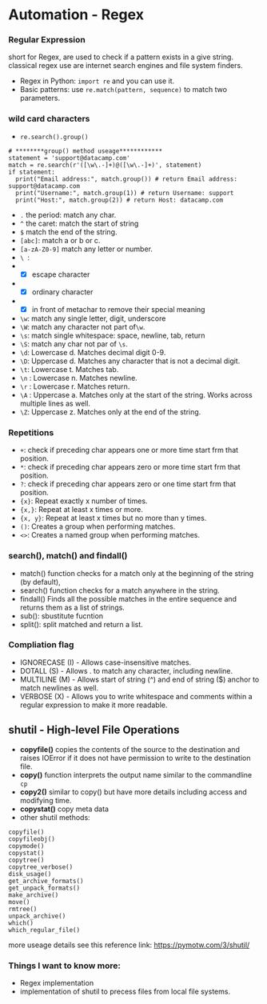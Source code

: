 # Automation - Regex


### Regular Expression
short for Regex, are used to check if a pattern exists in a give string. 
classical regex use are internet search engines and file system finders.

- Regex in Python: ```import re``` and you can use it.
- Basic patterns: use ```re.match(pattern, sequence)``` to match two parameters.

### wild card characters

- ```re.search().group()```
```angular2html
# ********group() method useage************
statement = 'support@datacamp.com'
match = re.search(r'([\w\.-]+)@([\w\.-]+)', statement)
if statement:
  print("Email address:", match.group()) # return Email address: support@datacamp.com
  print("Username:", match.group(1)) # return Username: support
  print("Host:", match.group(2)) # return Host: datacamp.com
```
- ```.``` the period: match any char.
- ```^``` the caret: match the start of string
- ```$``` match the end of the string.
- ```[abc]```: match a or b or c.
- ```[a-zA-Z0-9]``` match any letter or number.
- ```\ ```:
- -[x] escape character
- -[x] ordinary character
- -[x] in front of metachar to remove their special meaning
- ```\w```: match any single letter, digit, underscore
- ```\W```: match any character not part of```\w```.
- ```\s```: match single whitespace: space, newline, tab, return
- ```\S```: match any char not par of ```\s```.
- ```\d```: Lowercase d. Matches decimal digit 0-9.
- ```\D```: Uppercase d. Matches any character that is not a decimal digit.
- ```\t```: Lowercase t. Matches tab.
- ```\n``` : Lowercase n. Matches newline.
- ```\r``` : Lowercase r. Matches return.
- ```\A``` : Uppercase a. Matches only at the start of the string. Works across multiple lines as well.
- ```\Z```: Uppercase z. Matches only at the end of the string.

### Repetitions

- ```+```: check if preceding char appears one or more time start frm that position.
- ```*```: check if preceding char appears zero or more time start frm that position.
- ```?```: check if preceding char appears zero or one time start frm that position.
- ```{x}```: Repeat exactly x number of times.
- ```{x,}```: Repeat at least x times or more.
- ```{x, y}```: Repeat at least x times but no more than y times.
- ```()```: Creates a group when performing matches.
- ```<>```: Creates a named group when performing matches.

### search(), match() and findall()
- match() function checks for a match only at the beginning of the string (by default), 
- search() function checks for a match anywhere in the string.
- findall() Finds all the possible matches in the entire sequence and returns them as a list of strings.
- sub(): sbustitute fucntion
- split(): split matched and return a list.

### Compliation flag
- IGNORECASE (I) - Allows case-insensitive matches.
- DOTALL (S) - Allows . to match any character, including newline.
- MULTILINE (M) - Allows start of string (^) and end of string ($) anchor to match newlines as well.
- VERBOSE (X) - Allows you to write whitespace and comments within a regular expression to make it more readable.

## shutil - High-level File Operations

- **copyfile()** copies the contents of the source to the destination and raises IOError 
if it does not have permission to write to the destination file.
- **copy()** function interprets the output name similar to the commandline ```cp```
- **copy2()** similar to copy() but have more details including access and modifying time.
- **copystat()** copy meta data
- other shutil methods:
```angular2html
copyfile()
copyfileobj()
copymode()
copystat()
copytree()
copytree_verbose()
disk_usage()
get_archive_formats()
get_unpack_formats()
make_archive()
move()
rmtree()
unpack_archive()
which()
which_regular_file()
```
more useage details see this reference link: https://pymotw.com/3/shutil/

### Things I want to know more:
- Regex implementation
- implementation of shutil to precess files from local file systems.
